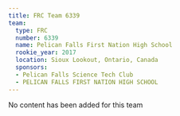 ```yaml
---
title: FRC Team 6339
team:
  type: FRC
  number: 6339
  name: Pelican Falls First Nation High School
  rookie_year: 2017
  location: Sioux Lookout, Ontario, Canada
  sponsors:
  - Pelican Falls Science Tech Club
  - PELICAN FALLS FIRST NATION HIGH SCHOOL
---
```


No content has been added for this team